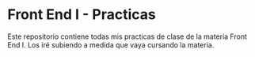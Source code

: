# Front End I - Practicas

Este repositorio contiene todas mis practicas de clase de la materia Front End I. Los iré subiendo a medida que vaya cursando la materia.
